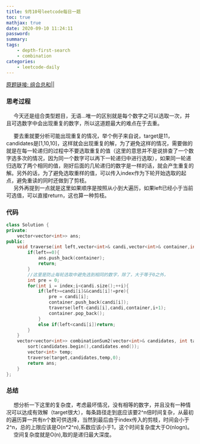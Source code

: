 ```yaml
---
title: 9月10号leetcode每日一题
toc: true
mathjax: true
date: 2020-09-10 11:24:11
password:
summary:
tags:
    - depth-first-search
    - combination
categories:
    - leetcode-daily
---
```

[原题链接: 组合总和||](https://leetcode-cn.com/problems/combination-sum-ii)
### 思考过程
&nbsp;&nbsp;&nbsp;&nbsp;&nbsp;今天还是组合类型题目，无语...唯一的区别就是每个数字之可以选取一次，并且可选数字中会出现重复的数字，所以这道题最大的难点在于去重。
<!--more-->
&nbsp;&nbsp;&nbsp;&nbsp;&nbsp;要去重就要分析可能出现重复的情况，举个例子来自说，target是11，candidates是[1,10,10]，这样就会出现重复的解，为了避免这样的情况，需要做的就是在每一轮递归的过程中不要选取重复的值（这里的意思并不是说排查了一个数字选多次的情况，因为同一个数字可以再下一轮递归中进行选取），如果同一轮递归选取了两个相同的值，刚好后面的几轮递归的数字是一样的话，就会产生重复的解。另外的话，为了避免选取重样的值，可以传入index作为下轮开始选取的起点，避免重读的同时还做到了剪枝。\
&nbsp;&nbsp;&nbsp;&nbsp;&nbsp;另外再提到一点就是这里如果顺序是按照从小到大遍历，如果left已经小于当前可选值，可以直接return，这也算一种剪枝。

### 代码
```c++
class Solution {
private:
    vector<vector<int>> ans;
public:
    void traverse(int left,vector<int>& candi,vector<int>& container,int index){
        if(left==0){
            ans.push_back(container);
            return;
        }
        //这里是防止每轮选取中避免选到相同的数字，除了，大于等于0之外，
        int pre = 0;
        for(int i = index;i<candi.size();++i){
            if(left>=candi[i]&&candi[i]!=pre){
                pre = candi[i];
                container.push_back(candi[i]);
                traverse(left-candi[i],candi,container,i+1);
                container.pop_back();
            }
            else if(left<candi[i])return;
        }
    }
    vector<vector<int>> combinationSum2(vector<int>& candidates, int target) {
        sort(candidates.begin(),candidates.end());
        vector<int> temp;
        traverse(target,candidates,temp,0);
        return ans;
    }
};
```

### 总结
&nbsp;&nbsp;&nbsp;&nbsp;&nbsp;想分析一下这里的复杂度，考虑最坏情况，没有相等的数字，并且没有一种情况可以达成有效解（target很大），每条路径走到底应该要2^n倍时间复杂，从最初的遍历算一共有n个数可供选择，当然到最后由于index传入的剪枝，时间会小于2^n，总的上限应该是O(n*2^n),系数应该小于1，这个时间复杂度大于O(nlogn)。\
&nbsp;&nbsp;&nbsp;&nbsp;&nbsp;空间复杂度就是O(n),取的是递归最大深度。

